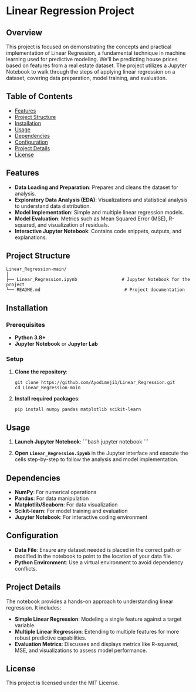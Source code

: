 # Linear Regression Project

## Overview

This project is focused on demonstrating the concepts and practical implementation of Linear Regression, a fundamental technique in machine learning used for predictive modeling. We'll be predicting house prices based on features from a real estate dataset. The project utilizes a Jupyter Notebook to walk through the steps of applying linear regression on a dataset, covering data preparation, model training, and evaluation.

## Table of Contents

- [Features](#features)
- [Project Structure](#project-structure)
- [Installation](#installation)
- [Usage](#usage)
- [Dependencies](#dependencies)
- [Configuration](#configuration)
- [Project Details](#project-details)
- [License](#license)

## Features

- **Data Loading and Preparation**: Prepares and cleans the dataset for analysis.
- **Exploratory Data Analysis (EDA)**: Visualizations and statistical analysis to understand data distribution.
- **Model Implementation**: Simple and multiple linear regression models.
- **Model Evaluation**: Metrics such as Mean Squared Error (MSE), R-squared, and visualization of residuals.
- **Interactive Jupyter Notebook**: Contains code snippets, outputs, and explanations.

## Project Structure

```
Linear_Regression-main/
│
├── Linear_Regression.ipynb                 # Jupyter Notebook for the project
└── README.md                                # Project documentation
```

## Installation

### Prerequisites
- **Python 3.8+**
- **Jupyter Notebook** or **Jupyter Lab**

### Setup

1. **Clone the repository**:
   ```
   git clone https://github.com/Ayodimeji1/Linear_Regression.git
   cd Linear_Regression-main
   ```
   
2. **Install required packages**:
   ```
   pip install numpy pandas matplotlib scikit-learn
   ```

## Usage

1. **Launch Jupyter Notebook**:
   \`\`\`bash
   jupyter notebook
   \`\`\`

2. **Open `Linear_Regression.ipynb`** in the Jupyter interface and execute the cells step-by-step to follow the analysis and model implementation.

## Dependencies

- **NumPy**: For numerical operations
- **Pandas**: For data manipulation
- **Matplotlib/Seaborn**: For data visualization
- **Scikit-learn**: For model training and evaluation
- **Jupyter Notebook**: For interactive coding environment

## Configuration

- **Data File**: Ensure any dataset needed is placed in the correct path or modified in the notebook to point to the location of your data file.
- **Python Environment**: Use a virtual environment to avoid dependency conflicts.

## Project Details

The notebook provides a hands-on approach to understanding linear regression. It includes:

- **Simple Linear Regression**: Modeling a single feature against a target variable.
- **Multiple Linear Regression**: Extending to multiple features for more robust predictive capabilities.
- **Evaluation Metrics**: Discusses and displays metrics like R-squared, MSE, and visualizations to assess model performance.



## License

This project is licensed under the MIT License. 


